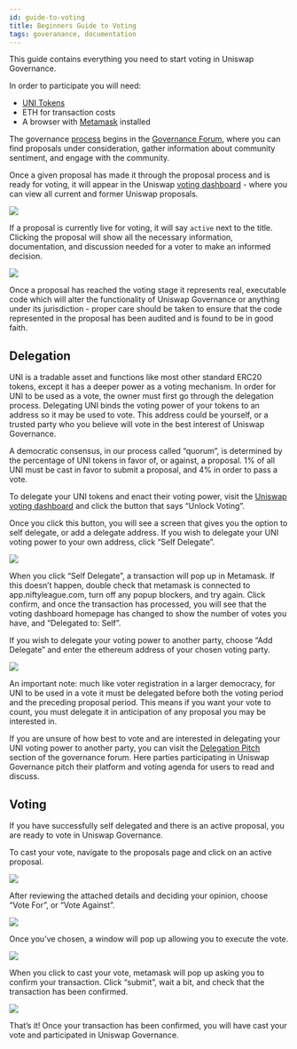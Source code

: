 ```yaml
---
id: guide-to-voting
title: Beginners Guide to Voting
tags: goveranance, documentation
---
```


This guide contains everything you need to start voting in Uniswap Governance.

In order to participate you will need:

- [UNI Tokens](https://niftyleague.com/blog/uni/)
- ETH for transaction costs
- A browser with [Metamask](https://metamask.io/) installed

The governance [process](https://niftyleague.com/docs/v2/governance/process/) begins in the [Governance Forum](https://gov.niftyleague.com/), where you can find proposals under consideration, gather information about community sentiment, and engage with the community.

Once a given proposal has made it through the proposal process and is ready for voting, it will appear in the Uniswap [voting dashboard](https://app.niftyleague.com/#/vote) - where you can view all current and former Uniswap proposals.

![](./images/Proposals_Overview.png)

If a proposal is currently live for voting, it will say `active` next to the title. Clicking the proposal will show all the necessary information, documentation, and discussion needed for a voter to make an informed decision.

![](./images/Proposal_Active.png)

Once a proposal has reached the voting stage it represents real, executable code which will alter the functionality of Uniswap Governance or anything under its jurisdiction - proper care should be taken to ensure that the code represented in the proposal has been audited and is found to be in good faith.

## Delegation

UNI is a tradable asset and functions like most other standard ERC20 tokens, except it has a deeper power as a voting mechanism. In order for UNI to be used as a vote, the owner must first go through the delegation process. Delegating UNI binds the voting power of your tokens to an address so it may be used to vote. This address could be yourself, or a trusted party who you believe will vote in the best interest of Uniswap Governance.

A democratic consensus, in our process called “quorum”, is determined by the percentage of UNI tokens in favor of, or against, a proposal. 1% of all UNI must be cast in favor to submit a proposal, and 4% in order to pass a vote.

To delegate your UNI tokens and enact their voting power, visit the [Uniswap voting dashboard](https://app.niftyleague.com/#/vote) and click the button that says “Unlock Voting”.

Once you click this button, you will see a screen that gives you the option to self delegate, or add a delegate address. If you wish to delegate your UNI voting power to your own address, click “Self Delegate”.

![](./images/Unlock_Voting.png)

When you click “Self Delegate”, a transaction will pop up in Metamask. If this doesn’t happen, double check that metamask is connected to app.niftyleague.com, turn off any popup blockers, and try again. Click confirm, and once the transaction has processed, you will see that the voting dashboard homepage has changed to show the number of votes you have, and “Delegated to: Self”.

If you wish to delegate your voting power to another party, choose “Add Delegate” and enter the ethereum address of your chosen voting party.

![](./images/Delegate_To_Address.png)

An important note: much like voter registration in a larger democracy, for UNI to be used in a vote it must be delegated before both the voting period and the preceding proposal period. This means if you want your vote to count, you must delegate it in anticipation of any proposal you may be interested in.

If you are unsure of how best to vote and are interested in delegating your UNI voting power to another party, you can visit the [Delegation Pitch](https://gov.niftyleague.com/c/delegation-pitch/6) section of the governance forum. Here parties participating in Uniswap Governance pitch their platform and voting agenda for users to read and discuss.

## Voting

If you have successfully self delegated and there is an active proposal, you are ready to vote in Uniswap Governance.

To cast your vote, navigate to the proposals page and click on an active proposal.

![](./images/Proposals_Overview.png)

After reviewing the attached details and deciding your opinion, choose “Vote For”, or “Vote Against”.

![](./images/Proposal_Active.png)

Once you’ve chosen, a window will pop up allowing you to execute the vote.

![](./images/Voting.png)

When you click to cast your vote, metamask will pop up asking you to confirm your transaction. Click “submit”, wait a bit, and check that the transaction has been confirmed.

![](./images/Submitting_Vote.png)

That’s it! Once your transaction has been confirmed, you will have cast your vote and participated in Uniswap Governance.
